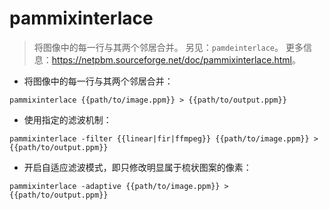 # pammixinterlace

> 将图像中的每一行与其两个邻居合并。
> 另见：`pamdeinterlace`。
> 更多信息：<https://netpbm.sourceforge.net/doc/pammixinterlace.html>。

- 将图像中的每一行与其两个邻居合并：

`pammixinterlace {{path/to/image.ppm}} > {{path/to/output.ppm}}`

- 使用指定的滤波机制：

`pammixinterlace -filter {{linear|fir|ffmpeg}} {{path/to/image.ppm}} > {{path/to/output.ppm}}`

- 开启自适应滤波模式，即只修改明显属于梳状图案的像素：

`pammixinterlace -adaptive {{path/to/image.ppm}} > {{path/to/output.ppm}}`
